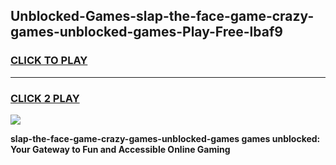 
## Unblocked-Games-slap-the-face-game-crazy-games-unblocked-games-Play-Free-lbaf9
<h3>
<a href="https://premium76.site?title=slap-the-face-game-crazy-games-unblocked-games&ref=22A">CLICK TO PLAY</a></h3>
<hr>

<h3>
<a href="https://premium76.site?title=slap-the-face-game-crazy-games-unblocked-games&ref=22A">CLICK 2 PLAY</a>
  
</h3>

<a href="https://premium76.site?title=slap-the-face-game-crazy-games-unblocked-games&ref=22A"><img src="https://clearcache.store/games.png"></a>


**slap-the-face-game-crazy-games-unblocked-games games unblocked: Your Gateway to Fun and Accessible Online Gaming**
